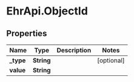 # EhrApi.ObjectId

## Properties

Name | Type | Description | Notes
------------ | ------------- | ------------- | -------------
**_type** | **String** |  | [optional] 
**value** | **String** |  | 


